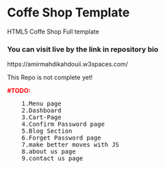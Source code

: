 <h1>Coffe Shop Template</h1>
<p>HTML5 Coffe Shop Full template</p>
<h3>You can visit live by the link in repository bio</h3>
<p>https://amirmahdikahdouii.w3spaces.com/</p>
<p>This Repo is not complete yet!</p>
<p>
<b style="color: red;"> #TODO: </b>
    <pre>
    1.Menu page 
    2.Dashboard 
    3.Cart-Page 
    4.Confirm Password page 
    5.Blog Section 
    6.Forget Password page 
    7.make better moves with JS
    8.about us page
    9.contact us page
    </pre>
</p>
